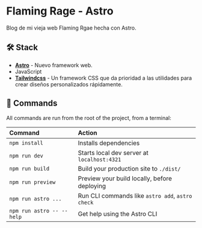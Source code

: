 # Flaming Rage - Astro

Blog de mi vieja web Flaming Rgae hecha con Astro. 

## 🛠️ Stack

- [**Astro**](https://astro.build/) - Nuevo framework web.
- JavaScript
- [**Tailwindcss**](https://tailwindcss.com/) - Un framework CSS que da prioridad a las utilidades para crear diseños personalizados rápidamente.

## 🧞 Commands

All commands are run from the root of the project, from a terminal:

| Command                   | Action                                           |
| :------------------------ | :----------------------------------------------- |
| `npm install`             | Installs dependencies                            |
| `npm run dev`             | Starts local dev server at `localhost:4321`      |
| `npm run build`           | Build your production site to `./dist/`          |
| `npm run preview`         | Preview your build locally, before deploying     |
| `npm run astro ...`       | Run CLI commands like `astro add`, `astro check` |
| `npm run astro -- --help` | Get help using the Astro CLI                     |

